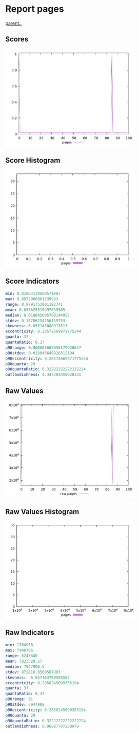 # Report pages

[parent..](./..)  


## Scores

![score](./score.png)  

## Score Histogram

![hist](./hist.png)  

## Score Indicators

```yaml
min: 0.01803139600571907
max: 0.9972066961239933
range: 0.9791753001182741
mean: 0.037625515997039505
median: 0.018045605709144957
stdev: 0.13706254156159753
skewness: 6.857143088913513
eccentricity: 0.28572669971775244
quanta: 37
quantaRatio: 0.37
p90range: 0.000001605956179928647
p90stdev: 0.018045649828312194
p90eccentricity: 0.28572669971775244
p90quanta: 29
p90quantaRatio: 0.32222222222222224
outlandishness: 4.347304459620331

```

## Raw Values

![raw](./raw.png)  

## Raw Values Histogram

![raw hist](./raw_hist.png)  

## Raw Indicators

```yaml
min: 1704956
max: 7948796
range: 6243840
mean: 7823328.27
median: 7947990.5
stdev: 872816.0508567983
skewness: -6.857163760585552
eccentricity: 0.2858245099355194
quanta: 37
quantaRatio: 0.37
p90range: 91
p90stdev: 7947988
p90eccentricity: 0.2858245099355194
p90quanta: 29
p90quantaRatio: 0.32222222222222224
outlandishness: 0.96887707288978

```

<style>
  img {
    max-width: 80%;
  }
</style>
      
